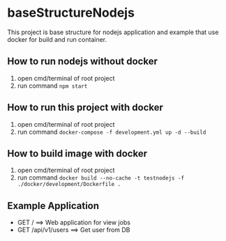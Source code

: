 # baseStructureNodejs

This project is base structure for nodejs application and example that use docker for build and run container.

## How to run nodejs without docker
 1. open cmd/terminal of root project
 2. run command ``` npm start ```
 
## How to run this project with docker
 1. open cmd/terminal of root project
 2. run command ``` docker-compose -f development.yml up -d --build ```
 
 ## How to build image with docker
  1. open cmd/terminal of root project
  2. run command ``` docker build --no-cache -t testnodejs -f ./docker/development/Dockerfile . ```

## Example Application
 * GET / ==> Web application for view jobs
 * GET /api/v1/users ==> Get user from DB
